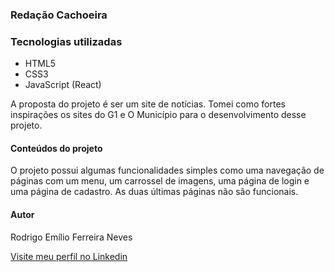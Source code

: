 ### Redação Cachoeira
<h3>Tecnologias utilizadas</h3>

<ul>
  <li>HTML5</li>
  <li>CSS3</li>
  <li>JavaScript (React)</li>
</ul>

<p>A proposta do projeto é ser um site de notícias. Tomei como fortes inspirações os sites do G1 e O Município para o desenvolvimento desse projeto.</p>

<h4>Conteúdos do projeto</h4>

<p>O projeto possui algumas funcionalidades simples como uma navegação de páginas com um menu, um carrossel de imagens, uma página de login e uma página de cadastro. As duas últimas páginas não são funcionais.</p>


<h4>Autor</h4>
<p>Rodrigo Emílio Ferreira Neves</p>
<a href="https://www.linkedin.com/in/rodrigo-em%C3%ADlio-ferreira-neves-01ab58210/">Visite meu perfil no Linkedin</a>
